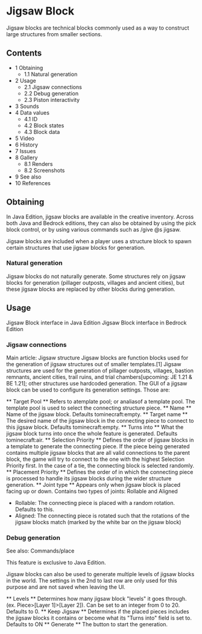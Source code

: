 # Jigsaw Block
Jigsaw blocks are technical blocks commonly used as a way to construct large structures from smaller sections.

## Contents
- 1 Obtaining
	- 1.1 Natural generation
- 2 Usage
	- 2.1 Jigsaw connections
	- 2.2 Debug generation
	- 2.3 Piston interactivity
- 3 Sounds
- 4 Data values
	- 4.1 ID
	- 4.2 Block states
	- 4.3 Block data
- 5 Video
- 6 History
- 7 Issues
- 8 Gallery
	- 8.1 Renders
	- 8.2 Screenshots
- 9 See also
- 10 References

## Obtaining
In Java Edition, jigsaw blocks are available in the creative inventory. Across both Java and Bedrock editions, they can also be obtained by using the pick block control, or by using various commands such as /give @s jigsaw. 

Jigsaw blocks are included when a player uses a structure block to spawn certain structures that use jigsaw blocks for generation.

### Natural generation
Jigsaw blocks do not naturally generate. Some structures rely on jigsaw blocks for generation (pillager outposts, villages and ancient cities), but these jigsaw blocks are replaced by other blocks during generation.

## Usage
Jigsaw Block interface in Java Edition
Jigsaw Block interface in Bedrock Edition
### Jigsaw connections
Main article: Jigsaw structure
Jigsaw blocks are function blocks used for the generation of jigsaw structures out of smaller templates.[1] Jigsaw structures are used for the generation of pillager outposts, villages, bastion remnants, ancient cities, trail ruins, and trial chambers‌[upcoming: JE 1.21 & BE 1.21]; other structures use hardcoded generation. The GUI of a jigsaw block can be used to configure its generation settings. Those are:

** Target Pool **
Refers to atemplate pool; or analiasof a template pool. The template pool is used to select the connecting structure piece.
** Name **
Name of the jigsaw block.
Defaults tominecraft:empty.
** Target name **
The desired name of the jigsaw block in the connecting piece to connect to this jigsaw block.
Defaults tominecraft:empty.
** Turns into **
What the jigsaw block turns into once the whole feature is generated.
Defaults tominecraft:air.
** Selection Priority **
Defines the order of jigsaw blocks in a template to generate the connecting piece. If the piece being generated contains multiple jigsaw blocks that are all valid connections to the parent block, the game will try to connect to the one with the highest Selection Priority first. In the case of a tie, the connecting block is selected randomly.
** Placement Priority **
Defines the order of in which the connecting piece is processed to handle its jigsaw blocks during the wider structure generation.
** Joint type **
Appears only when jigsaw block is placed facing up or down.
Contains two types of joints: Rollable and Aligned
- Rollable: The connecting piece is placed with a random rotation. Defaults to this.
- Aligned: The connecting piece is rotated such that the rotations of the jigsaw blocks match (marked by the white bar on the jigsaw block)

### Debug generation
See also: Commands/place


  

This feature is exclusive to  Java Edition. 


Jigsaw blocks can also be used to generate multiple levels of jigsaw blocks in the world. The settings in the 2nd to last row are only used for this purpose and are not saved when leaving the UI.

** Levels **
Determines how many jigsaw block "levels" it goes through. (ex. Piece>[Layer 1]>[Layer 2]).
Can be set to an integer from 0 to 20. Defaults to 0.
** Keep Jigsaw **
Determines if the placed pieces includes the jigsaw blocks it contains or become what its "Turns into" field is set to.
Defaults to ON
** Generate **
The button to start the generation.
